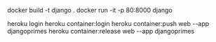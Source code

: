 docker build -t django .
docker run -it -p 80:8000 django

heroku login
heroku container:login
heroku container:push web --app djangoprimes
heroku container:release web --app djangoprimes
